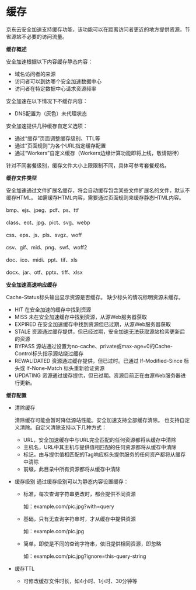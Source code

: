 
# 缓存
京东云安全加速支持缓存功能，该功能可以在距离访问者更近的地方提供资源，节省源站不必要的访问流量。

**缓存概述**

安全加速根据以下内容缓存静态内容：
- 域名访问者的来源
- 访问者可以到达哪个安全加速数据中心
- 访问者在特定数据中心请求资源频率

安全加速在以下情况下不缓存内容：

- DNS配置为（灰色）未代理状态


安全加速提供几种缓存自定义选项：

- 通过“缓存”页面调整缓存级别、TTL等
- 通过“页面规则”为各个URL指定缓存配置
- 通过“Workers”自定义缓存（Workers边缘计算功能即将上线，敬请期待）

针对不同套餐级别，缓存文件大小上限限制不同，具体可参考套餐规格。

**缓存文件类型**


安全加速通过文件扩展名缓存，将会自动缓存包含某些文件扩展名的文件，默认不缓存HTML。
如需缓存HTML内容，需要通过页面规则来缓存静态HTML内容。


bmp、ejs、jpeg、pdf、ps、ttf

class、eot、jpg、pict、svg、webp

css、eps、js、pls、svgz、woff

csv、gif、mid、png、swf、woff2

doc、ico、midi、ppt、tif、xls

docx、jar、otf、pptx、tiff、xlsx


**安全加速高速响应缓存**

Cache-Status标头输出显示资源是否缓存。
缺少标头的情况标明资源未缓存。

- HIT 在安全加速的缓存中找到资源
- MISS 未在安全加速缓存中找到资源，从源Web服务器获取
- EXPIRED 在安全加速缓存中找到资源但已过期，从源Web服务器获取
- STALE 资源通过缓存提供，但已经过期，安全加速无法获取源站检索更新后的资源
- BYPASS 源站通过设置为no-cache、private或max-age=0的Cache-Control标头指示源站绕过缓存
- REWALIDATED 资源通过缓存提供，但已过时。已通过 If-Modified-Since 标头或 If-None-Match 标头重新验证资源
- UPDATING 资源通过缓存提供，但已过期。资源目前正在由源Web服务器进行更新。

**缓存配置**
- 清除缓存

  清除缓存可能会暂时降低源站性能。安全加速支持全部缓存清除。
  也支持自定义清除。自定义清除支持以下几种方式：
  - URL，安全加速缓存中与URL完全匹配的任何资源都将从缓存中清除
  - 主机名，URL中其主机与提供值相匹配的任何资源都将从缓存中清除
  - 标记，由与提供值相匹配的Tag响应标头提供服务的任何资产都将从缓存中清除
  - 前缀，此目录中所有资源都将从缓存中清除



- 缓存级别
  通过缓存级别可以为静态内容设置缓存：
  - 标准，每次查询字符串更改时，都会提供不同资源

    如：example.com/pic.jpg?with=query
  - 基础，只有无查询字符串时，才从缓存中提供资源

    如：example.com/pic.jpg
  - 简单，即使是不同的查询字符串，依旧提供相同资源，即忽略

    如：example.com/pic.jpg?ignore=this-query-string


- 缓存TTL
    - 可修改缓存文件时长，如4小时、1小时、30分钟等
